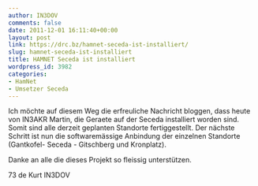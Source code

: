 ```yaml
---
author: IN3DOV
comments: false
date: 2011-12-01 16:11:40+00:00
layout: post
link: https://drc.bz/hamnet-seceda-ist-installiert/
slug: hamnet-seceda-ist-installiert
title: HAMNET Seceda ist installiert
wordpress_id: 3982
categories:
- HamNet
- Umsetzer Seceda
---
```


Ich möchte auf diesem Weg die erfreuliche Nachricht bloggen, dass heute von IN3AKR Martin, die Geraete auf der Seceda installiert worden sind. Somit sind alle derzeit geplanten Standorte fertiggestellt. Der nächste Schritt ist nun die softwaremässige Anbindung der einzelnen Standorte (Gantkofel- Seceda - Gitschberg und Kronplatz).

Danke an alle die dieses Projekt so fleissig unterstützen.

73 de Kurt IN3DOV
